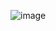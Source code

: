 ![image](https://user-images.githubusercontent.com/72498313/177748990-d8846581-7010-4633-bc4f-88b03506f55a.png)
